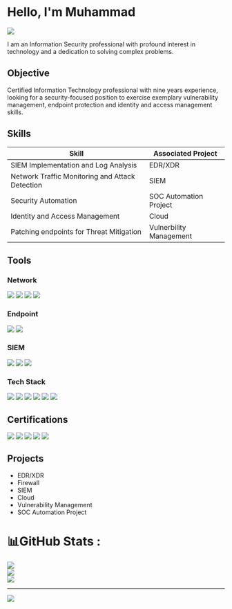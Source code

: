 # Hello, I'm Muhammad
<a href="https://www.linkedin.com/in/muhammad-umair-infosec/"><img src="https://img.shields.io/badge/-LinkedIn-0072b1?&style=for-the-badge&logo=linkedin&logoColor=white" /></a>


I am an Information Security professional with profound interest in technology and a dedication to solving complex problems.

## Objective

Certified Information Technology professional with nine years experience, looking for a security-focused position to exercise exemplary vulnerability management, endpoint protection and identity and access management skills.

## Skills

| Skill                                         | Associated Project         |
|-----------------------------------------------|----------------------------|
| SIEM Implementation and Log Analysis          | EDR/XDR|
| Network Traffic Monitoring and Attack Detection | SIEM|
| Security Automation 			        | SOC Automation Project|
| Identity and Access Management      		| Cloud|
| Patching endpoints for Threat Mitigation 	| Vulnerbility Management|

## Tools


### Network
<div>
    <img src="https://img.shields.io/badge/-Wireshark-1679A7?&style=for-the-badge&logo=Wireshark&logoColor=white" />
<img src="https://img.shields.io/badge/-OPNsense-525DDC?&style=for-the-badge&logo=OPNsense&logoColor=white" />
    <img src="https://img.shields.io/badge/-PRTG-0096D6?&style=for-the-badge&logo=PRTG&logoColor=white" />
    <img src="https://img.shields.io/badge/-Suricata-EF3B2D?&style=for-the-badge&logo=Suricata&logoColor=white" />
</div>

### Endpoint
<div>
    <img src="https://img.shields.io/badge/-Microsoft_Defender_for_Endpoint-00A4EF?&style=for-the-badge&logo=Microsoft&logoColor=white" />
    <img src="https://img.shields.io/badge/-SonicWall_Capture_Client-FF6600?&style=for-the-badge&logo=SonicWall&logoColor=white" />
</div>

### SIEM
<div>
    <img src="https://img.shields.io/badge/-Microsoft_Sentinel-0078D4?&style=for-the-badge&logo=Microsoft&logoColor=white" />
    <img src="https://img.shields.io/badge/-Splunk-000000?&style=for-the-badge&logo=Splunk&logoColor=white" />
    <img src="https://img.shields.io/badge/-Wazuh-005571?&style=for-the-badge&logo=Wazuh&logoColor=white" />
</div>

### Tech Stack
<div>

<img src="https://img.shields.io/badge/jira-%230A0FFF.svg?style=for-the-badge&logo=jira&logoColor=white" />
<img src="https://img.shields.io/badge/terraform-%235835CC.svg?style=for-the-badge&logo=terraform&logoColor=white" />
<img src="https://img.shields.io/badge/-RaspberryPi-C51A4A?style=for-the-badge&logo=Raspberry-Pi" /> 
<img src="https://img.shields.io/badge/AWS-%23FF9900.svg?style=for-the-badge&logo=amazon-aws&logoColor=white" />
<img src="https://img.shields.io/badge/azure-%230072C6.svg?style=for-the-badge&logo=azure-devops&logoColor=white" /> 
<img src="https://img.shields.io/badge/python-3670A0?style=for-the-badge&logo=python&logoColor=white" />
<div>
    
## Certifications
<div>
<img src="https://img.shields.io/badge/-SSCP-6DB33F?&style=for-the-badge&logo=SSCP&logoColor=white" />
<img src="https://img.shields.io/badge/-Fortinet_Network_Security_Expert-EE3124?&style=for-the-badge&logo=Fortinet&logoColor=white" />
<img src="https://img.shields.io/badge/-ICS_Cybersecurity_Landscape_for_Managers-4D4D4D?&style=for-the-badge&logo=ICS&logoColor=white" />
<img src="https://img.shields.io/badge/-210W--09_Attack_Methodologies_in_IT_&_ICS-4D4D4D?&style=for-the-badge&logo=ICS&logoColor=white" />
<img src="https://img.shields.io/badge/-Cisco_Cybersecurity_Essentials-1BA0D7?&style=for-the-badge&logo=Cisco&logoColor=white" />
<div>

## Projects

- EDR/XDR
- Firewall
- SIEM
- Cloud
- Vulnerability Management
- SOC Automation Project

# 📊GitHub Stats :
![](https://github-readme-stats.vercel.app/api?username=muhammad-umair-infosec&theme=radical&hide_border=false&include_all_commits=false&count_private=false)<br/>
![](https://github-readme-streak-stats.herokuapp.com/?user=muhammad-umair-infosec&theme=radical&hide_border=false)<br/>
![](https://github-readme-stats.vercel.app/api/top-langs/?username=muhammad-umair-infosec&theme=radical&hide_border=false&include_all_commits=false&count_private=false&layout=compact)

---
[![](https://visitcount.itsvg.in/api?id=muhammad-umair-infosec&icon=0&color=0)](https://visitcount.itsvg.in)

